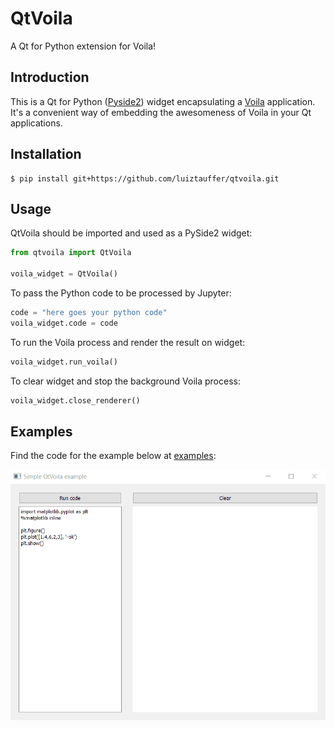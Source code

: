 # QtVoila

A Qt for Python extension for Voila!

## Introduction

This is a Qt for Python ([Pyside2](https://wiki.qt.io/Qt_for_Python)) widget encapsulating a [Voila](https://github.com/voila-dashboards/voila) application. It's a convenient way of embedding the awesomeness of Voila in your Qt applications.

## Installation

```
$ pip install git+https://github.com/luiztauffer/qtvoila.git
```

## Usage

QtVoila should be imported and used as a PySide2 widget:

```python
from qtvoila import QtVoila

voila_widget = QtVoila()
```

To pass the Python code to be processed by Jupyter:
```python
code = "here goes your python code"
voila_widget.code = code
```

To run the Voila process and render the result on widget:
```python
voila_widget.run_voila()
```

To clear widget and stop the background Voila process:
```python
voila_widget.close_renderer()
```

## Examples

Find the code for the example below at [examples](https://github.com/luiztauffer/qtvoila/tree/master/examples):

![](assets/gif_matplotlib_example.gif)
